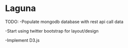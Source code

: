 Laguna
======

TODO:
-Populate mongodb database with rest api call data

-Start using twitter bootstrap for layout/design

-Implement D3.js
